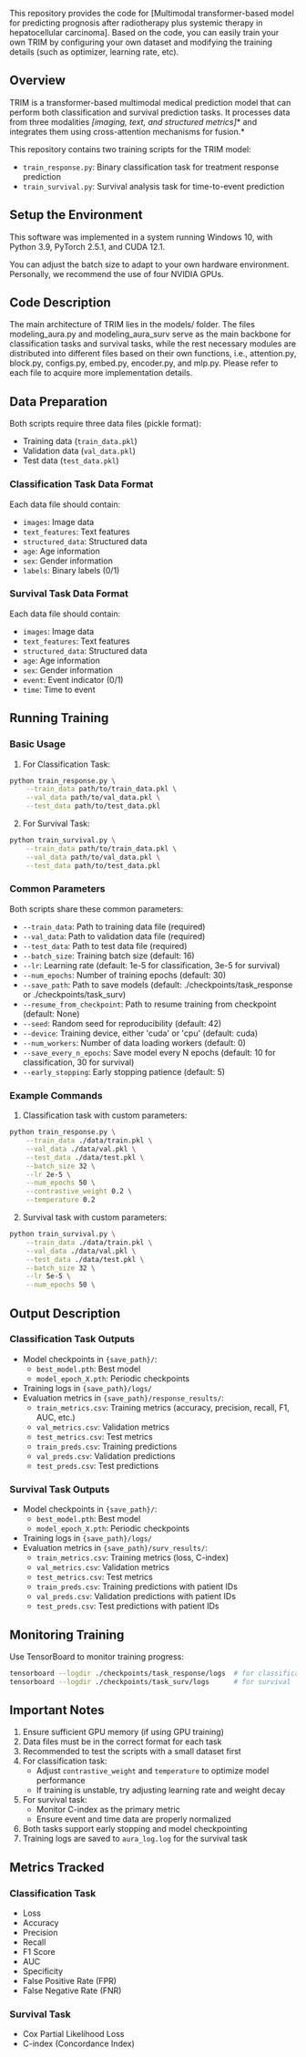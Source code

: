 This repository provides the code for [Multimodal transformer-based model for predicting prognosis after radiotherapy plus systemic therapy in hepatocellular carcinoma]. Based on the code, you can easily train your own TRIM by configuring your own dataset and modifying the training details (such as optimizer, learning rate, etc).

## Overview

TRIM is a transformer-based multimodal medical prediction model that can perform both classification and survival prediction tasks. It processes data from three modalities *[imaging, text, and structured metrics]** and integrates them using cross-attention mechanisms for fusion.*

This repository contains two training scripts for the TRIM model:
- `train_response.py`: Binary classification task for treatment response prediction
- `train_survival.py`: Survival analysis task for time-to-event prediction

## Setup the Environment

This software was implemented in a system running Windows 10, with Python 3.9, PyTorch 2.5.1, and CUDA 12.1.

You can adjust the batch size to adapt to your own hardware environment. Personally, we recommend the use of four NVIDIA GPUs.

## Code Description

The main architecture of TRIM lies in the models/ folder. The files modeling_aura.py and modeling_aura_surv serve as the main backbone for classification tasks and survival tasks, while the rest necessary modules are distributed into different files based on their own functions, i.e., attention.py, block.py, configs.py, embed.py, encoder.py, and mlp.py. Please refer to each file to acquire more implementation details.

## Data Preparation

Both scripts require three data files (pickle format):
- Training data (`train_data.pkl`)
- Validation data (`val_data.pkl`)
- Test data (`test_data.pkl`)

### Classification Task Data Format
Each data file should contain:
- `images`: Image data
- `text_features`: Text features
- `structured_data`: Structured data
- `age`: Age information
- `sex`: Gender information
- `labels`: Binary labels (0/1)

### Survival Task Data Format
Each data file should contain:
- `images`: Image data
- `text_features`: Text features
- `structured_data`: Structured data
- `age`: Age information
- `sex`: Gender information
- `event`: Event indicator (0/1)
- `time`: Time to event

## Running Training

### Basic Usage

1. For Classification Task:
```bash
python train_response.py \
    --train_data path/to/train_data.pkl \
    --val_data path/to/val_data.pkl \
    --test_data path/to/test_data.pkl
```

2. For Survival Task:
```bash
python train_survival.py \
    --train_data path/to/train_data.pkl \
    --val_data path/to/val_data.pkl \
    --test_data path/to/test_data.pkl
```

### Common Parameters

Both scripts share these common parameters:
- `--train_data`: Path to training data file (required)
- `--val_data`: Path to validation data file (required)
- `--test_data`: Path to test data file (required)
- `--batch_size`: Training batch size (default: 16)
- `--lr`: Learning rate (default: 1e-5 for classification, 3e-5 for survival)
- `--num_epochs`: Number of training epochs (default: 30)
- `--save_path`: Path to save models (default: ./checkpoints/task_response or ./checkpoints/task_surv)
- `--resume_from_checkpoint`: Path to resume training from checkpoint (default: None)
- `--seed`: Random seed for reproducibility (default: 42)
- `--device`: Training device, either 'cuda' or 'cpu' (default: cuda)
- `--num_workers`: Number of data loading workers (default: 0)
- `--save_every_n_epochs`: Save model every N epochs (default: 10 for classification, 30 for survival)
- `--early_stopping`: Early stopping patience (default: 5)

### Example Commands

1. Classification task with custom parameters:
```bash
python train_response.py \
    --train_data ./data/train.pkl \
    --val_data ./data/val.pkl \
    --test_data ./data/test.pkl \
    --batch_size 32 \
    --lr 2e-5 \
    --num_epochs 50 \
    --contrastive_weight 0.2 \
    --temperature 0.2
```

2. Survival task with custom parameters:
```bash
python train_survival.py \
    --train_data ./data/train.pkl \
    --val_data ./data/val.pkl \
    --test_data ./data/test.pkl \
    --batch_size 32 \
    --lr 5e-5 \
    --num_epochs 50 \
```

## Output Description

### Classification Task Outputs
- Model checkpoints in `{save_path}/`:
  - `best_model.pth`: Best model
  - `model_epoch_X.pth`: Periodic checkpoints
- Training logs in `{save_path}/logs/`
- Evaluation metrics in `{save_path}/response_results/`:
  - `train_metrics.csv`: Training metrics (accuracy, precision, recall, F1, AUC, etc.)
  - `val_metrics.csv`: Validation metrics
  - `test_metrics.csv`: Test metrics
  - `train_preds.csv`: Training predictions
  - `val_preds.csv`: Validation predictions
  - `test_preds.csv`: Test predictions

### Survival Task Outputs
- Model checkpoints in `{save_path}/`:
  - `best_model.pth`: Best model
  - `model_epoch_X.pth`: Periodic checkpoints
- Training logs in `{save_path}/logs/`
- Evaluation metrics in `{save_path}/surv_results/`:
  - `train_metrics.csv`: Training metrics (loss, C-index)
  - `val_metrics.csv`: Validation metrics
  - `test_metrics.csv`: Test metrics
  - `train_preds.csv`: Training predictions with patient IDs
  - `val_preds.csv`: Validation predictions with patient IDs
  - `test_preds.csv`: Test predictions with patient IDs

## Monitoring Training

Use TensorBoard to monitor training progress:
```bash
tensorboard --logdir ./checkpoints/task_response/logs  # for classification
tensorboard --logdir ./checkpoints/task_surv/logs      # for survival
```

## Important Notes

1. Ensure sufficient GPU memory (if using GPU training)
2. Data files must be in the correct format for each task
3. Recommended to test the scripts with a small dataset first
4. For classification task:
   - Adjust `contrastive_weight` and `temperature` to optimize model performance
   - If training is unstable, try adjusting learning rate and weight decay
5. For survival task:
   - Monitor C-index as the primary metric
   - Ensure event and time data are properly normalized
6. Both tasks support early stopping and model checkpointing
7. Training logs are saved to `aura_log.log` for the survival task

## Metrics Tracked

### Classification Task
- Loss
- Accuracy
- Precision
- Recall
- F1 Score
- AUC
- Specificity
- False Positive Rate (FPR)
- False Negative Rate (FNR)

### Survival Task
- Cox Partial Likelihood Loss
- C-index (Concordance Index)

